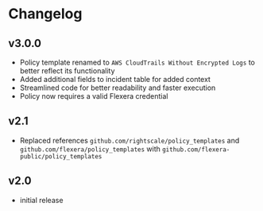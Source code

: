 # Changelog

## v3.0.0

- Policy template renamed to `AWS CloudTrails Without Encrypted Logs` to better reflect its functionality
- Added additional fields to incident table for added context
- Streamlined code for better readability and faster execution
- Policy now requires a valid Flexera credential

## v2.1

- Replaced references `github.com/rightscale/policy_templates` and `github.com/flexera/policy_templates` with `github.com/flexera-public/policy_templates`

## v2.0

- initial release
